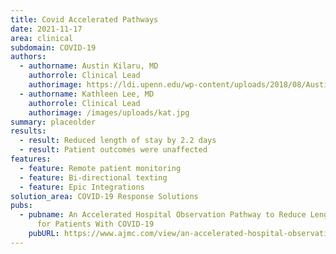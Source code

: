 ```yaml
---
title: Covid Accelerated Pathways
date: 2021-11-17
area: clinical
subdomain: COVID-19
authors:
  - authorname: Austin Kilaru, MD
    authorrole: Clinical Lead
    authorimage: https://ldi.upenn.edu/wp-content/uploads/2018/08/Austin-Kilaru-expert-2021-408x452.webp
  - authorname: Kathleen Lee, MD
    authorrole: Clinical Lead
    authorimage: /images/uploads/kat.jpg
summary: placeolder
results:
  - result: Reduced length of stay by 2.2 days
  - result: Patient outcomes were unaffected
features:
  - feature: Remote patient monitoring
  - feature: Bi-directional texting
  - feature: Epic Integrations
solution_area: COVID-19 Response Solutions
pubs:
  - pubname: An Accelerated Hospital Observation Pathway to Reduce Length of Stay
      for Patients With COVID-19
    pubURL: https://www.ajmc.com/view/an-accelerated-hospital-observation-pathway-to-reduce-length-of-stay-for-patients-with-covid-19
---
```

